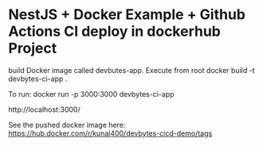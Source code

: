 # NestJS + Docker Example + Github Actions CI deploy in dockerhub Project


build Docker image called devbutes-app. Execute from root
docker build -t devbytes-ci-app .

To run:
docker run -p 3000:3000 devbytes-ci-app

http://localhost:3000/

See the pushed docker image here:
https://hub.docker.com/r/kunal400/devbytes-cicd-demo/tags
